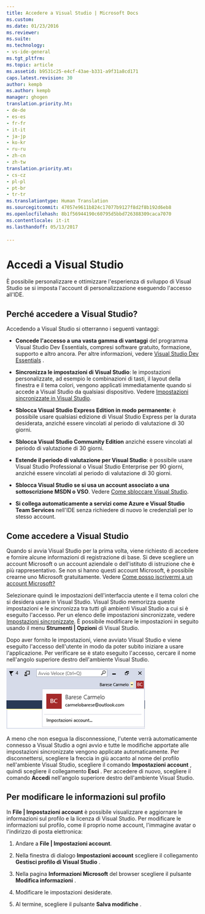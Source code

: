 ```yaml
---
title: Accedere a Visual Studio | Microsoft Docs
ms.custom: 
ms.date: 01/23/2016
ms.reviewer: 
ms.suite: 
ms.technology:
- vs-ide-general
ms.tgt_pltfrm: 
ms.topic: article
ms.assetid: b9531c25-e4cf-43ae-b331-a9f31a8cd171
caps.latest.revision: 30
author: kempb
ms.author: kempb
manager: ghogen
translation.priority.ht:
- de-de
- es-es
- fr-fr
- it-it
- ja-jp
- ko-kr
- ru-ru
- zh-cn
- zh-tw
translation.priority.mt:
- cs-cz
- pl-pl
- pt-br
- tr-tr
ms.translationtype: Human Translation
ms.sourcegitcommit: 47057e9611b824c17077b9127f8d2f8b192d6eb8
ms.openlocfilehash: 8b1f56944190c60795d5bbd726388309caca7070
ms.contentlocale: it-it
ms.lasthandoff: 05/13/2017

---
```

# <a name="sign-in-to-visual-studio"></a>Accedi a Visual Studio
È possibile personalizzare e ottimizzare l'esperienza di sviluppo di Visual Studio se si imposta l'account di personalizzazione eseguendo l'accesso all'IDE.  

## <a name="why-should-i-sign-in-to-visual-studio"></a>Perché accedere a Visual Studio?  
 Accedendo a Visual Studio si otterranno i seguenti vantaggi:  

-   **Concede l'accesso a una vasta gamma di vantaggi** del programma Visual Studio Dev Essentials, compresi software gratuito, formazione, supporto e altro ancora. Per altre informazioni, vedere [Visual Studio Dev Essentials](http://aka.ms/vsdevhelp) .  

-   **Sincronizza le impostazioni di Visual Studio**: le impostazioni personalizzate, ad esempio le combinazioni di tasti, il layout della finestra e il tema colori, vengono applicati immediatamente quando si accede a Visual Studio da qualsiasi dispositivo. Vedere [Impostazioni sincronizzate in Visual Studio](../ide/synchronized-settings-in-visual-studio.md).  

-   **Sblocca Visual Studio Express Edition in modo permanente**: è possibile usare qualsiasi edizione di Visual Studio Express per la durata desiderata, anziché essere vincolati al periodo di valutazione di 30 giorni.  

-   **Sblocca Visual Studio Community Edition** anziché essere vincolati al periodo di valutazione di 30 giorni.  

-   **Estende il periodo di valutazione per Visual Studio**: è possibile usare Visual Studio Professional o Visual Studio Enterprise per 90 giorni, anziché essere vincolati al periodo di valutazione di 30 giorni.  

-   **Sblocca Visual Studio se si usa un account associato a una sottoscrizione MSDN o VSO**. Vedere [Come sbloccare Visual Studio](../ide/how-to-unlock-visual-studio.md).  

-   **Si collega automaticamente a servizi come Azure e Visual Studio Team Services** nell'IDE senza richiedere di nuovo le credenziali per lo stesso account.  

## <a name="how-to-sign-in-to-visual-studio"></a>Come accedere a Visual Studio  
 Quando si avvia Visual Studio per la prima volta, viene richiesto di accedere e fornire alcune informazioni di registrazione di base. Si deve scegliere un account Microsoft o un account aziendale o dell'istituto di istruzione che è più rappresentativo. Se non si hanno questi account Microsoft, è possibile crearne uno Microsoft gratuitamente. Vedere [Come posso iscrivermi a un account Microsoft?](http://windows.microsoft.com/en-us/windows-live/sign-up-create-account-how)  

 Selezionare quindi le impostazioni dell'interfaccia utente e il tema colori che si desidera usare in Visual Studio. Visual Studio memorizza queste impostazioni e le sincronizza tra tutti gli ambienti Visual Studio a cui si è eseguito l'accesso. Per un elenco delle impostazioni sincronizzate, vedere [Impostazioni sincronizzate](../ide/synchronized-settings-in-visual-studio.md). È possibile modificare le impostazioni in seguito usando il menu **Strumenti &#124; Opzioni** di Visual Studio.  

 Dopo aver fornito le impostazioni, viene avviato Visual Studio e viene eseguito l'accesso dell'utente in modo da poter subito iniziare a usare l'applicazione. Per verificare se è stato eseguito l'accesso, cercare il nome nell'angolo superiore destro dell'ambiente Visual Studio.  

 ![Utente attualmente connesso](../ide/media/vs2015_username.png "VS2017_UserName")  

 A meno che non esegua la disconnessione, l'utente verrà automaticamente connesso a Visual Studio a ogni avvio e tutte le modifiche apportate alle impostazioni sincronizzate vengono applicate automaticamente. Per disconnettersi, scegliere la freccia in giù accanto al nome del profilo nell'ambiente Visual Studio, scegliere il comando **Impostazioni account** , quindi scegliere il collegamento **Esci** . Per accedere di nuovo, scegliere il comando **Accedi** nell'angolo superiore destro dell'ambiente Visual Studio.  

## <a name="to-change-your-profile-information"></a>Per modificare le informazioni sul profilo  
 In **File &#124; Impostazioni account** è possibile visualizzare e aggiornare le informazioni sul profilo e la licenza di Visual Studio. Per modificare le informazioni sul profilo, come il proprio nome account, l'immagine avatar o l'indirizzo di posta elettronica:  

1.  Andare a **File &#124; Impostazioni account**.  

2.  Nella finestra di dialogo **Impostazioni account** scegliere il collegamento **Gestisci profilo di Visual Studio** .  

3.  Nella pagina **Informazioni Microsoft** del browser scegliere il pulsante **Modifica informazioni** .  

4.  Modificare le impostazioni desiderate.  

5.  Al termine, scegliere il pulsante **Salva modifiche** .

